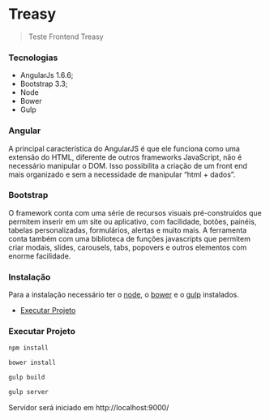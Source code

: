 # Treasy
> Teste Frontend Treasy

### Tecnologias

- AngularJs 1.6.6;
- Bootstrap 3.3;
- Node
- Bower
- Gulp

### Angular

A principal característica do AngularJS é que ele funciona como uma extensão do HTML, diferente de outros frameworks JavaScript, não é necessário manipular o DOM. Isso possibilita a criação de um front end mais organizado e sem a necessidade de manipular “html + dados”.

### Bootstrap

O framework conta com uma série de recursos visuais pré-construídos que permitem inserir em um site ou aplicativo, com facilidade, botões, painéis, tabelas personalizadas, formulários, alertas e muito mais.
A ferramenta conta também com uma biblioteca de funções javascripts que permitem criar modais, slides, carousels, tabs, popovers e outros elementos com enorme facilidade.


### Instalação

Para a instalação necessário ter o [node](https://nodejs.org/en/), o [bower](https://bower.io/) e o [gulp](https://gulpjs.com/) instalados.

- [Executar Projeto](#executar-projeto)

### Executar Projeto


``` bash
npm install

bower install

gulp build

gulp server
```
Servidor será iniciado em http://localhost:9000/
